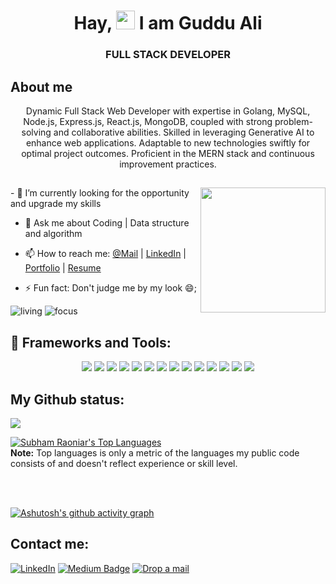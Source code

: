 <h1 align="center">Hay, <img height="30px" src="https://raw.githubusercontent.com/MartinHeinz/MartinHeinz/master/wave.gif" > I am Guddu Ali</h1>
<h3 align="center">FULL STACK DEVELOPER</h3>

## About me
<p align="center">Dynamic Full Stack Web Developer with expertise in  Golang, MySQL, Node.js, Express.js, React.js, MongoDB, coupled with strong problem-solving and collaborative abilities. Skilled in leveraging Generative AI to enhance web applications. Adaptable to new technologies swiftly for optimal project outcomes. Proficient in the MERN stack and continuous improvement practices.
</p>

## 
<img height="200px" align="right" src="https://camo.githubusercontent.com/94404b4c51df8434a5e4f4056b9b06f9743ad5657011ec6b7f6844cd73c6b56f/68747470733a2f2f7777772e6469676974616c736f6c7574696f6e73657276696365732e636f6d2f696d672f73657276696365732f77656273697465312e676966"/>
- 🌱 I’m currently looking for the opportunity and upgrade my skills

- 💬 Ask me about Coding | Data structure and algorithm

- 📫 How to reach me: <a href="gudduali93@yahoo.com">@Mail</a> | <a href="https://www.linkedin.com/in/guddu-ali-00697a119/">LinkedIn</a> | <a href="https://guddu-ali-portfolio.netlify.app/">Portfolio</a> | <a href="https://drive.google.com/file/d/1hS-S2QO88mMXpQEb_9MUoo3BDbKjskEJ/view">Resume</a>

- ⚡ Fun fact: Don't judge me by my look 😄;

![living](https://img.shields.io/badge/living-Mumbai,Maharastara-maroon)
![focus](https://img.shields.io/badge/focus-SoftwareDevlopment-teal)

## 🚀 Frameworks and Tools:
<div style="display flex" align="center">       
      <a href="https://go.dev/"> <img src="https://img.shields.io/badge/GoLang-orange?style=for-the-badge&color=007d9c" /></a>
     <a href="https://bitbucket.org/product/"> <img src="https://img.shields.io/badge/Bitbucket-orange?style=for-the-badge&color=0001ff" /></a>
     <a href="https://reactjs.org/"> <img src="https://img.shields.io/badge/React-61DAFB?style=for-the-badge&logo=react&logoColor=black" /></a>
     <a href="https://redux.js.org/"> <img src="https://img.shields.io/badge/Redux-764ABC?style=for-the-badge&logo=redux&logoColor=white" /></a>
     <a href="https://nodejs.org/"> <img src="https://img.shields.io/badge/Node.js-339933?style=for-the-badge&logo=nodedotjs&logoColor=white" /></a>
     <a href="https://www.mongodb.com/"> <img src="https://img.shields.io/badge/MongoDB-47A248?style=for-the-badge&logo=mongodb&logoColor=white" /></a>
     <a href="https://www.postman.com/"> <img src="https://img.shields.io/badge/Postman-FF6C37?style=for-the-badge&logo=postman&logoColor=white" /></a>
     <a href="https://developer.mozilla.org/en-US/docs/Web/HTML"> <img src="https://img.shields.io/badge/HTML5-E34F26?style=for-the-badge&logo=html5&logoColor=white" /></a>
     <a href="https://developer.mozilla.org/en-US/docs/Web/CSS"> <img src="https://img.shields.io/badge/CSS3-1572B6?style=for-the-badge&logo=css3&logoColor=white" /></a>
     <a href="https://developer.mozilla.org/en-US/docs/Web/JavaScript"> <img src="https://img.shields.io/badge/JavaScript-F7DF1E?style=for-the-badge&logo=javascript&logoColor=black" /></a>
     <a href="https://git-scm.com/"> <img src="https://img.shields.io/badge/Git-F05032?style=for-the-badge&logo=git&logoColor=white" /></a>
     <a href="https://mui.com/"> <img src="https://img.shields.io/badge/Material--UI-0081CB?style=for-the-badge&logo=mui&logoColor=white" /></a>
     <a href="https://chakra-ui.com/"> <img src="https://img.shields.io/badge/Chakra--UI-319795?style=for-the-badge&logo=chakraui&logoColor=white" /></a>
     <a href="https://code.visualstudio.com/"> <img src="https://img.shields.io/badge/VS%20Code-007ACC?style=for-the-badge&logo=visualstudiocode&logoColor=white" /></a>

 </div>

## My Github status:
<img src="https://github-readme-stats.vercel.app/api?username=GUDDU434&&show_icons=true&title_color=ffffff&icon_color=bb2acf&text_color=daf7dc&bg_color=151515"/>

  <a href="https://github.com/GUDDU434/github-readme-stats"><img alt="Subham Raoniar's Top Languages" src="https://github-readme-stats.vercel.app/api/top-langs/?username=GUDDU434&langs_count=8&count_private=true&layout=compact&theme=react&hide_border=true&bg_color=0D1117" /></a>
  <br/>
  <b>Note:</b> Top languages is only a metric of the languages my public code consists of and doesn't reflect experience or skill level.

<br/>
<br/>

[![Ashutosh's github activity graph](https://github-readme-activity-graph.vercel.app/graph?username=GUDDU434&bg_color=000000&color=ffffff&line=ffffff&point=949494&area=true&hide_border=true)](https://github.com/ashutosh00710/github-readme-activity-graph)

## Contact me:
[![LinkedIn](https://img.shields.io/badge/LinkedIn--informational?style=flat&logo=linkedin&logoColor=lightblue&color=crimson)](https://www.linkedin.com/in/guddu-ali-00697a119/)
[![Medium Badge](https://img.shields.io/badge/Medium--informational?style=flat&logo=medium&logoColor=white&color=yellow)](https://medium.com/@gudduali93)
[![Drop a mail](https://img.shields.io/badge/GitHub--informational?style=flat&logo=github&logoColor=white&color=blue)](gudduali93@yahoo.com)
